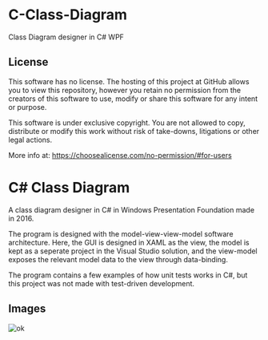 # C-Class-Diagram
Class Diagram designer in C# WPF


## License

This software has no license. The hosting of this project at GitHub allows you to view this repository, however you retain no permission from the creators of this software to use, modify or share this software for any intent or purpose.

This software is under exclusive copyright. You are not allowed to copy, distribute or modify this work without risk of take-downs, litigations or other legal actions.

More info at: https://choosealicense.com/no-permission/#for-users

<!--
# AnnotationInVirtualReality
-->

# C# Class Diagram
A class diagram designer in C# in Windows Presentation Foundation made in 2016.

The program is designed with the model-view-view-model software architecture. Here, the GUI is designed in XAML as the view, the model is kept as a seperate project in the Visual Studio solution, and the view-model exposes the relevant model data to the view through data-binding.

The program contains a few examples of how unit tests works in C#, but this project was not made with test-driven development.

## Images

![ok](https://imgur.com/pB3uyzm)




